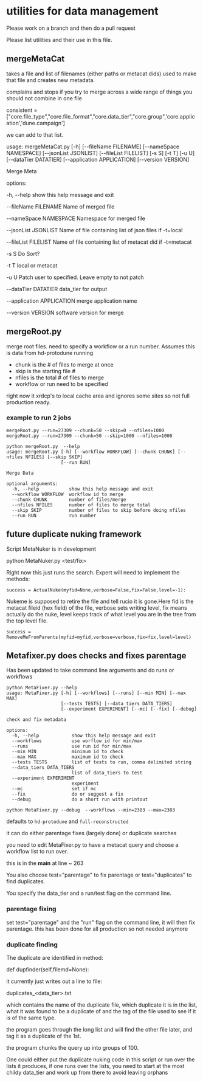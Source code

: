 # utilities for data management

Please work on a branch and then do a pull request

Please list utilities and their use in this file.

## mergeMetaCat

takes a file and  list of filenames (either paths or metacat dids) used to make that file and creates new metadata.

complains and stops if you try to merge across a wide range of things you should not combine in one file

consistent = ["core.file_type","core.file_format","core.data_tier","core.group",'core.application','dune.campaign']

we can add to that list.
        


usage: mergeMetaCat.py [-h] [--fileName FILENAME] [--nameSpace NAMESPACE]
                       [--jsonList JSONLIST] [--fileList FILELIST] [-s S]
                       [-t T] [-u U] [--dataTier DATATIER]
                       [--application APPLICATION] [--version VERSION]

Merge Meta

options:

  -h, --help            show this help message and exit
  
  --fileName FILENAME   Name of merged file
  
  --nameSpace NAMESPACE                 Namespace for merged file
  
  --jsonList JSONLIST   Name of file containing list of json files if -t=local
  
  --fileList FILELIST   Name of file containing list of metacat did if
                        -t=metacat
                        
  -s S                  Do Sort?
  
  -t T                  local or metacat
  
  -u U                  Patch user to specified. Leave empty to not patch
  
  --dataTier DATATIER   data_tier for output
  
  --application APPLICATION
                        merge application name
                        
  --version VERSION     software version for merge

## mergeRoot.py

merge root files.  need to specify a workflow or a run number. Assumes this is data from hd-protodune running

- chunk is the # of files to merge at once
- skip is the starting file #
- nfiles is the total # of files to merge
- workflow or run need to be specified

right now it xrdcp's to local cache area and ignores some sites so not full production ready.

### example to run 2 jobs

~~~
mergeRoot.py --run=27309 --chunk=50 --skip=0 --nfiles=1000
mergeRoot.py --run=27309 --chunk=50 --skip=1000 --nfiles=1000
~~~


~~~
python mergeRoot.py  --help
usage: mergeRoot.py [-h] [--workflow WORKFLOW] [--chunk CHUNK] [--nfiles NFILES] [--skip SKIP]
                    [--run RUN]

Merge Data

optional arguments:
  -h, --help           show this help message and exit
  --workflow WORKFLOW  workflow id to merge
  --chunk CHUNK        number of files/merge
  --nfiles NFILES      number of files to merge total
  --skip SKIP          number of files to skip before doing nfiles
  --run RUN            run number
~~~

## future duplicate nuking framework

Script MetaNuker is in development 

python MetaNuker.py <file to nuke with all its children> <test/fix>

Right now this just runs the search. Expert will need to implement the methods:

    success = ActualNuke(myfid=None,verbose=False,fix=False,level=-1):
    
Nukeme is supposed to retire the file and tell rucio it is gone.Here fid is the metacat fileid (hex field) of the file, verbose sets writing level, fix means actually do the nuke, level keeps track of what level you are in the tree from the top level file. 

    success = RemoveMeFromParents(myfid=myfid,verbose=verbose,fix=fix,level=level)





## Metafixer.py does checks and fixes parentage 

Has been updated to take command line arguments and do runs or workflows

~~~
python MetaFixer.py --help
usage: MetaFixer.py [-h] [--workflows] [--runs] [--min MIN] [--max MAX]
                    [--tests TESTS] [--data_tiers DATA_TIERS]
                    [--experiment EXPERIMENT] [--mc] [--fix] [--debug]

check and fix metadata

options:
  -h, --help            show this help message and exit
  --workflows           use worflow id for min/max
  --runs                use run id for min/max
  --min MIN             minimum id to check
  --max MAX             maximum id to check
  --tests TESTS         list of tests to run, comma delimited string
  --data_tiers DATA_TIERS
                        list of data_tiers to test
  --experiment EXPERIMENT
                        experiment
  --mc                  set if mc
  --fix                 do or suggest a fix
  --debug               do a short run with printout
~~~

`python MetaFixer.py --debug  --workflows --min=2383 --max=2383 `

defaults to `hd-protodune` and `full-reconstructed`
  

it can do either parentage fixes (largely done) or duplicate searches

you need to edit MetaFixer.py to have a metacat query and choose a workflow list to run over.

this is in the __main__ at line ~ 263

You also choose test="parentage" to fix parentage or test="duplicates" to find duplicates.

You specify the data_tier and a run/test flag on the command line.

### parentage fixing 

set test="parentage" and the "run" flag on the command line, it will then fix parentage.  this has been done for all production so not needed anymore

### duplicate finding

The duplicate are identified in method:

 def dupfinder(self,filemd=None):

it currently just writes out a line to file:

 duplicates_<data_tier>_<workflow>_<timestamp>.txt

which contains the name of the duplicate file, which duplicate it is in the list, what it was found to be a duplicate of and the tag of the file used to see if it is of the same type. 

the program goes through the long list and will find the other file later, and tag it as a duplicate of the 1st.   

the program chunks the query up into groups of 100. 

One could either put the duplicate nuking code in this script or run over the lists it produces, if one runs over the lists, you need to start at the most childy data_tier and work up from there to avoid leaving orphans








